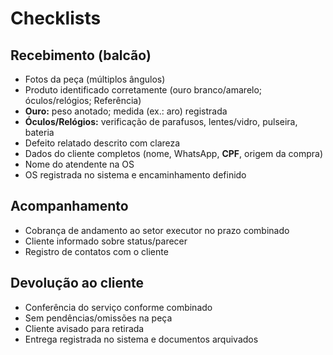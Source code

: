 # Checklists

## Recebimento (balcão)
- Fotos da peça (múltiplos ângulos)
- Produto identificado corretamente (ouro branco/amarelo; óculos/relógios; Referência)
- **Ouro:** peso anotado; medida (ex.: aro) registrada
- **Óculos/Relógios:** verificação de parafusos, lentes/vidro, pulseira, bateria
- Defeito relatado descrito com clareza
- Dados do cliente completos (nome, WhatsApp, **CPF**, origem da compra)
- Nome do atendente na OS
- OS registrada no sistema e encaminhamento definido

## Acompanhamento
- Cobrança de andamento ao setor executor no prazo combinado
- Cliente informado sobre status/parecer
- Registro de contatos com o cliente

## Devolução ao cliente
- Conferência do serviço conforme combinado
- Sem pendências/omissões na peça
- Cliente avisado para retirada
- Entrega registrada no sistema e documentos arquivados
